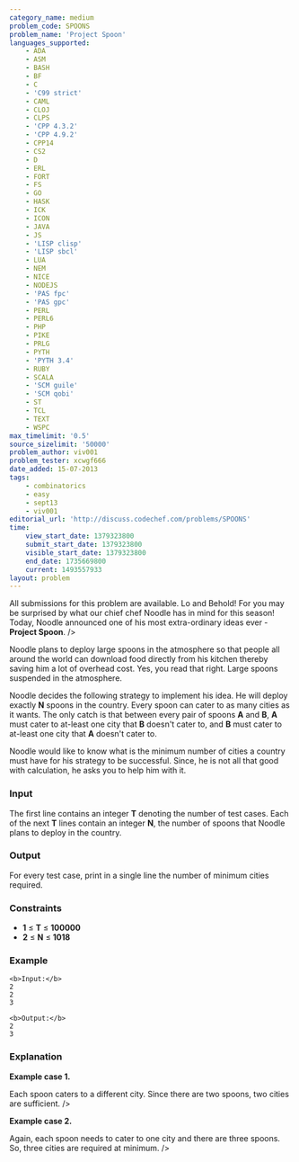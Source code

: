 ```yaml
---
category_name: medium
problem_code: SPOONS
problem_name: 'Project Spoon'
languages_supported:
    - ADA
    - ASM
    - BASH
    - BF
    - C
    - 'C99 strict'
    - CAML
    - CLOJ
    - CLPS
    - 'CPP 4.3.2'
    - 'CPP 4.9.2'
    - CPP14
    - CS2
    - D
    - ERL
    - FORT
    - FS
    - GO
    - HASK
    - ICK
    - ICON
    - JAVA
    - JS
    - 'LISP clisp'
    - 'LISP sbcl'
    - LUA
    - NEM
    - NICE
    - NODEJS
    - 'PAS fpc'
    - 'PAS gpc'
    - PERL
    - PERL6
    - PHP
    - PIKE
    - PRLG
    - PYTH
    - 'PYTH 3.4'
    - RUBY
    - SCALA
    - 'SCM guile'
    - 'SCM qobi'
    - ST
    - TCL
    - TEXT
    - WSPC
max_timelimit: '0.5'
source_sizelimit: '50000'
problem_author: viv001
problem_tester: xcwgf666
date_added: 15-07-2013
tags:
    - combinatorics
    - easy
    - sept13
    - viv001
editorial_url: 'http://discuss.codechef.com/problems/SPOONS'
time:
    view_start_date: 1379323800
    submit_start_date: 1379323800
    visible_start_date: 1379323800
    end_date: 1735669800
    current: 1493557933
layout: problem
---
```

All submissions for this problem are available. Lo and Behold! For you may be surprised by what our chief chef Noodle has in mind for this season! Today, Noodle announced one of his most extra-ordinary ideas ever - **Project Spoon**. 
/>

 Noodle plans to deploy large spoons in the atmosphere so that people all around the world can download food directly from his kitchen thereby saving him a lot of overhead cost. Yes, you read that right. Large spoons suspended in the atmosphere.

 Noodle decides the following strategy to implement his idea. He will deploy exactly **N** spoons in the country. Every spoon can cater to as many cities as it wants. The only catch is that between every pair of spoons **A** and **B**, **A** must cater to at-least one city that **B** doesn't cater to, and  **B**  must cater to at-least one city that **A** doesn't cater to.

 Noodle would like to know what is the minimum number of cities a country must have for his strategy to be successful. Since, he is not all that good with calculation, he asks you to help him with it.

### Input

 The first line contains an integer **T** denoting the number of test cases. Each of the next **T** lines contain an integer **N**, the number of spoons that Noodle plans to deploy in the country.

### Output

 For every test case, print in a single line the number of minimum cities required.

### Constraints

- **1** ≤ **T** ≤  **100000**
- **2**  ≤ **N** ≤  **1018**

### Example

```
<b>Input:</b>
2
2
3

<b>Output:</b>
2
3

```
### Explanation

**Example case 1.**

Each spoon caters to a different city. Since there are two spoons, two cities are sufficient. />

**Example case 2.**

Again, each spoon needs to cater to one city and there are three spoons. So, three cities are required at minimum. />